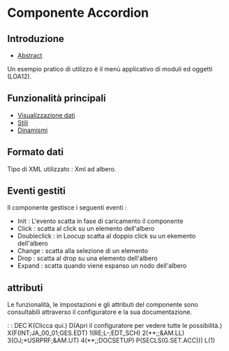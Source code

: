 # Componente Accordion

## Introduzione
- [Abstract](Sorgenti/DOC/TA/B£AMO/LOCKNO_F00)

Un esempio pratico di utilizzo è il menù applicativo di moduli ed oggetti (LOA12).

## Funzionalità principali
- [Visualizzazione dati](Sorgenti/DOC/TA/B£AMO/LOCACC_F01)
- [Stili](Sorgenti/DOC/TA/B£AMO/LOCACC_F02)
- [Dinamismi](Sorgenti/DOC/TA/B£AMO/LOCACC_F03)

## Formato dati
Tipo di XML utilizzato :  Xml ad albero.

## Eventi gestiti
Il componente gestisce i seguenti eventi : 
- Init :  L'evento scatta in fase di caricamento il componente
- Click :  scatta al click su un elemento dell'albero
- Doubleclick :  in Loocup scatta al doppio click su un ekemento dell'albero
- Change :  scatta alla selezione di un elemento
- Drop :  scatta al drop su una elemento dell'albero
- Expand :  scatta quando viene espanso un nodo dell'albero

## attributi
Le funzionalità, le impostazioni e gli attributi del componente sono consultabili attraverso il configuratore e la sua documentazione.

 :  : DEC K(Clicca qui.) D(Apri il configuratore per vedere tutte le possibilità.) X(F(INT;JA_00_01;GES.EDT) 1(RE;L-;EDT_SCH) 2(\*\*;;&AM.LL) 3(OJ;\*USRPRF;&AM.UT) 4(\*\*;;DOCSETUP) P(SECLS(G.SET.ACC))) L(1)


